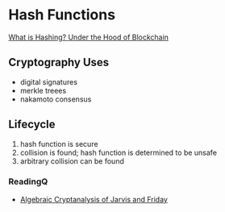 # Hash Functions

[What is Hashing? Under the Hood of Blockchain](https://blockgeeks.com/guides/what-is-hashing/)

## Cryptography Uses

* digital signatures
* merkle treees
* nakamoto consensus

## Lifecycle

1. hash function is secure 
2. collision is found; hash function is determined to be unsafe
3. arbitrary collision can be found

### ReadingQ

* [Algebraic Cryptanalysis of Jarvis and Friday](https://drive.google.com/file/d/16NOFiKxoBqe3zeRAr7quUgRbcGQTitsL/view)